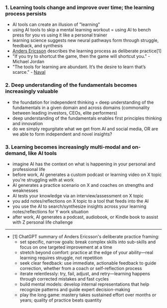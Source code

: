 ### 1. Learning tools change and improve over time; the learning process persists
- AI tools can create an illusion of "learning"
- using AI tools to skip a mental learning workout = using AI to bench press for you vs using it like a personal trainer
- learning science suggests new neural pathways form through struggle, feedback, and synthesis
- [Anders Ericsson](https://en.wikipedia.org/wiki/K._Anders_Ericsson) describes the learning process as deliberate practice[1]
- "If you try to shortcut the game, then the game will shortcut you." - Michael Jordan
- "The tools for learning are abundant. It’s the desire to learn that’s scarce." - [Naval](https://x.com/naval/status/912222091251871745)

### 2. Deep understanding of the fundamentals becomes increasingly valuable
- the foundation for independent thinking = deep understanding of the fundamentals in a given domain and across domains (commonality between leading investors, CEOs, elite performers)
- deep understanding of the fundamentals enables first principles thinking and innovation
- do we simply regurgitate what we get from AI and social media, OR are we able to form independent and novel insights?

### 3. Learning becomes increasingly multi-modal and on-demand, like AI tools 
- imagine AI has the context on what is happening in your personal and professional life 
- before work, AI generates a custom podcast or learning video on X topic you're struggling with at work 
- AI generates a practice scenario on X and coaches on strengths and weaknesses
- AI tests your knowledge via an interview/assessment on X topic
- you add notes/reflections on X topic to a tool that feeds into the AI
- you use the AI to search/synthesize insights across your learning notes/reflections for Y work situation
- after work, AI generates a podcast, audiobook, or Kindle book to assist with Z personal life challenge

--------------------------------------------------------------------------------------------

- [1] ChatGPT summary of Anders Ericsson's deliberate practice framing:
    - set specific, narrow goals: break complex skills into sub-skills and focus on one targeted improvement at a time
    - stretch beyond comfort: practice at the edge of your ability—real learning requires struggle, not repetition
    - seek clear feedback: use immediate, actionable feedback to guide correction, whether from a coach or self-reflection process
    - iterate relentlessly: try, fail, adjust, and retry—learning happens through corrected mistakes and fast cycles
    - build mental models: develop internal representations that help recognize patterns and guide expert decision-making
    - play the long game: mastery takes sustained effort over months or years; quality of practice beats quantity
